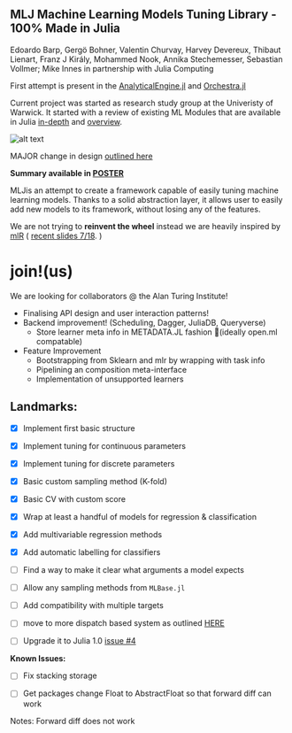 ## MLJ Machine Learning Models Tuning Library - 100% Made in Julia

Edoardo Barp, Gergö Bohner, Valentin Churvay, Harvey Devereux, Thibaut Lienart, Franz J Király, Mohammed Nook, Annika Stechemesser, Sebastian Vollmer; Mike Innes in partnership with Julia Computing

First attempt is present in the [AnalyticalEngine.jl](https://github.com/tlienart/AnalyticalEngine.jl) and [Orchestra.jl](https://github.com/svs14/Orchestra.jl)


Current project was started as research study group at the Univeristy of Warwick. It started with a review of existing ML Modules that are available in Julia [in-depth](https://github.com/dominusmi/Julia-Machine-Learning-Review/tree/master/Educational) and [overview](https://github.com/dominusmi/Julia-Machine-Learning-Review/tree/master/Package%20Review).

![alt text](../tuning/material/packages.jpg)

MAJOR change in design [outlined here](https://nbviewer.jupyter.org/github/gbohner/Julia-Machine-Learning-Review/blob/f3482badf1f275e2a98bf7e338d406d399609f37/MLR/TuningDispatch_framework.ipynb)

**Summary available in [POSTER](../master/material/MLJ-JuliaCon2018-poster.pdf)**

MLJis an attempt to create a framework capable of easily tuning machine learning models.
Thanks to a solid abstraction layer, it allows user to easily add new models to its framework,
without losing any of the features.

We are not trying to __reinvent the wheel__ instead we are heavily inspired by [mlR](https://mlr-org.github.io/) ( [recent slides 7/18](https://github.com/mlr-org/mlr-outreach). )


# join!(us)
We are looking for collaborators @ the Alan Turing Institute! 
 * Finalising API design and user interaction patterns! 
 * Backend improvement! (Scheduling, Dagger, JuliaDB, Queryverse)
   * Store learner meta info in METADATA.JL fashion  (ideally open.ml compatable)
 * Feature Improvement 
   * Bootstrapping from Sklearn and mlr by wrapping with task info
   * Pipelining an composition meta-interface
   * Implementation of unsupported learners




## Landmarks:

- [x] Implement first basic structure
- [x] Implement tuning for continuous parameters
- [x] Implement tuning for discrete parameters
- [x] Basic custom sampling method (K-fold)
- [x] Basic CV with custom score
- [x] Wrap at least a handful of models for regression & classification
- [x] Add multivariable regression methods
- [x] Add automatic labelling for classifiers
- [ ] Find a way to make it clear what arguments a model expects
- [ ] Allow any sampling methods from `MLBase.jl`
- [ ] Add compatibility with multiple targets
- [ ] move to more dispatch based system as outlined [HERE](https://nbviewer.jupyter.org/github/gbohner/Julia-Machine-Learning-Review/blob/f3482badf1f275e2a98bf7e338d406d399609f37/MLR/TuningDispatch_framework.ipynb)
- [ ] Upgrade it to Julia 1.0 [issue #4](https://github.com/alan-turing-institute/mlj/issues/4)


**Known Issues:**
- [ ] Fix stacking storage
- [ ] Get packages change Float to AbstractFloat so that forward diff can work


Notes: Forward diff does not work
